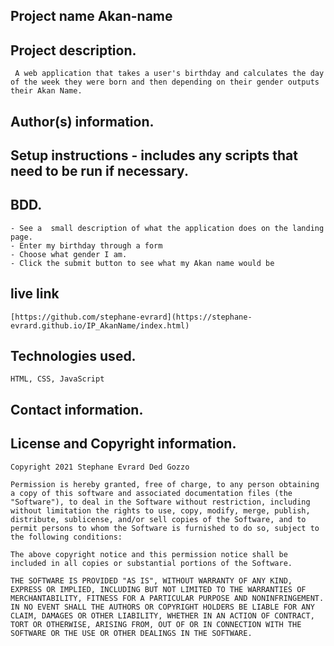 ##  Project name Akan-name

##  Project description.
     A web application that takes a user's birthday and calculates the day of the week they were born and then depending on their gender outputs their Akan Name. 
 
##  Author(s) information.

##  Setup instructions - includes any scripts that need to be run if necessary.

##  BDD.
    - See a  small description of what the application does on the landing page.
    - Enter my birthday through a form 
    - Choose what gender I am.
    - Click the submit button to see what my Akan name would be

##  live link
    [https://github.com/stephane-evrard](https://stephane-evrard.github.io/IP_AkanName/index.html)
##   Technologies used.
    HTML, CSS, JavaScript

##  Contact information.

##  License and Copyright information.
    Copyright 2021 Stephane Evrard Ded Gozzo

    Permission is hereby granted, free of charge, to any person obtaining a copy of this software and associated documentation files (the "Software"), to deal in the Software without restriction, including without limitation the rights to use, copy, modify, merge, publish, distribute, sublicense, and/or sell copies of the Software, and to permit persons to whom the Software is furnished to do so, subject to the following conditions:

    The above copyright notice and this permission notice shall be included in all copies or substantial portions of the Software.

    THE SOFTWARE IS PROVIDED "AS IS", WITHOUT WARRANTY OF ANY KIND, EXPRESS OR IMPLIED, INCLUDING BUT NOT LIMITED TO THE WARRANTIES OF MERCHANTABILITY, FITNESS FOR A PARTICULAR PURPOSE AND NONINFRINGEMENT. IN NO EVENT SHALL THE AUTHORS OR COPYRIGHT HOLDERS BE LIABLE FOR ANY CLAIM, DAMAGES OR OTHER LIABILITY, WHETHER IN AN ACTION OF CONTRACT, TORT OR OTHERWISE, ARISING FROM, OUT OF OR IN CONNECTION WITH THE SOFTWARE OR THE USE OR OTHER DEALINGS IN THE SOFTWARE.